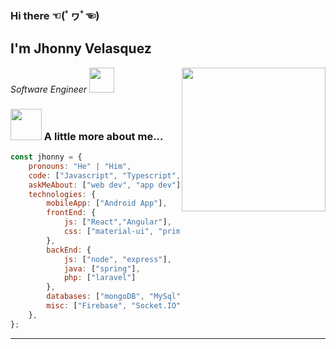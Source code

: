 ### Hi there ☜(ﾟヮﾟ☜)
<h2> I'm Jhonny Velasquez</h2>
<img align='right' src="https://media.giphy.com/media/M9gbBd9nbDrOTu1Mqx/giphy.gif" width="230">
<p><em>Software Engineer <img src="https://media.giphy.com/media/WUlplcMpOCEmTGBtBW/giphy.gif" width="40"> 
</em></p>

### <img src="https://media.giphy.com/media/VgCDAzcKvsR6OM0uWg/giphy.gif" width="50"> A little more about me...  

```javascript
const jhonny = {
    pronouns: "He" | "Him",
    code: ["Javascript", "Typescript", "Java", "Kotlin","PHP"],
    askMeAbout: ["web dev", "app dev"],
    technologies: {
        mobileApp: ["Android App"],
        frontEnd: {
            js: ["React","Angular"],
            css: ["material-ui", "primeFaces", "bootstrap", "tailwindcss"]
        },
        backEnd: {
            js: ["node", "express"],
            java: ["spring"],
            php: ["laravel"]
        },
        databases: ["mongoDB", "MySql", "SQLServer","oracle"],
        misc: ["Firebase", "Socket.IO", "selenium"]
    },
};
```
---
<!--END_SECTION:waka-->


